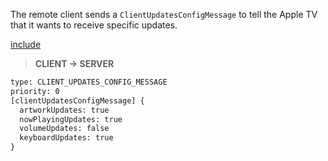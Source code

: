 The remote client sends a `ClientUpdatesConfigMessage` to tell the Apple TV that it wants to receive specific updates.

[include](../protobuf/ClientUpdatesConfigMessage.proto)

> **CLIENT -> SERVER**
```txt
type: CLIENT_UPDATES_CONFIG_MESSAGE
priority: 0
[clientUpdatesConfigMessage] {
  artworkUpdates: true
  nowPlayingUpdates: true
  volumeUpdates: false
  keyboardUpdates: true
}
```
